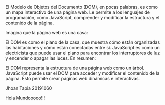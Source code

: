 
El Modelo de Objetos del Documento (DOM), en pocas palabras, es como un mapa interactivo de una página web. Le permite a los lenguajes de programación, como JavaScript, comprender y modificar la estructura y el contenido de la página.

Imagina que la página web es una casa:

El DOM es como el plano de la casa, que muestra cómo están organizadas las habitaciones y cómo están conectadas entre sí.
JavaScript es como un electricista que puede usar el plano para encontrar los interruptores de luz y encender o apagar las luces.
En resumen:

El DOM representa la estructura de una página web como un árbol.
JavaScript puede usar el DOM para acceder y modificar el contenido de la página.
Esto permite crear páginas web dinámicas e interactivas.


Jhoan Tapia 20191060

Hola Mundooooo!!!
